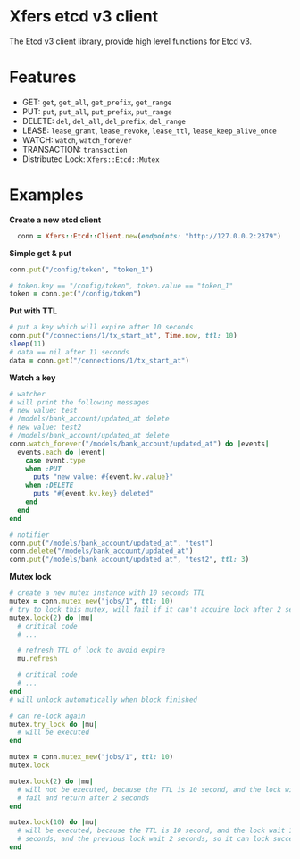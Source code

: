 # Xfers etcd v3 client
The Etcd v3 client library, provide high level functions for Etcd v3.

# Features
* GET: `get`, `get_all`, `get_prefix`, `get_range`
* PUT: `put`, `put_all`, `put_prefix`, `put_range`
* DELETE: `del`, `del_all`, `del_prefix`, `del_range`
* LEASE: `lease_grant`, `lease_revoke`, `lease_ttl`, `lease_keep_alive_once`
* WATCH: `watch`, `watch_forever`
* TRANSACTION: `transaction`
* Distributed Lock: `Xfers::Etcd::Mutex`

# Examples

**Create a new etcd client**
```ruby
  conn = Xfers::Etcd::Client.new(endpoints: "http://127.0.0.2:2379")
```

**Simple get & put**

```ruby
conn.put("/config/token", "token_1")

# token.key == "/config/token", token.value == "token_1"
token = conn.get("/config/token")
```

**Put with TTL**
```ruby
# put a key which will expire after 10 seconds
conn.put("/connections/1/tx_start_at", Time.now, ttl: 10)
sleep(11)
# data == nil after 11 seconds
data = conn.get("/connections/1/tx_start_at")
```

**Watch a key**

```ruby
# watcher
# will print the following messages
# new value: test
# /models/bank_account/updated_at delete
# new value: test2
# /models/bank_account/updated_at delete
conn.watch_forever("/models/bank_account/updated_at") do |events|
  events.each do |event|
    case event.type
    when :PUT
      puts "new value: #{event.kv.value}"
    when :DELETE
      puts "#{event.kv.key} deleted"
    end
  end
end
```

```ruby
# notifier
conn.put("/models/bank_account/updated_at", "test")
conn.delete("/models/bank_account/updated_at")
conn.put("/models/bank_account/updated_at", "test2", ttl: 3)
```

**Mutex lock**

```ruby
# create a new mutex instance with 10 seconds TTL
mutex = conn.mutex_new("jobs/1", ttl: 10)
# try to lock this mutex, will fail if it can't acquire lock after 2 second
mutex.lock(2) do |mu|
  # critical code
  # ...

  # refresh TTL of lock to avoid expire
  mu.refresh

  # critical code
  # ...
end
# will unlock automatically when block finished

# can re-lock again
mutex.try_lock do |mu|
  # will be executed
end
```

```ruby
mutex = conn.mutex_new("jobs/1", ttl: 10)
mutex.lock

mutex.lock(2) do |mu|
  # will not be executed, because the TTL is 10 second, and the lock will
  # fail and return after 2 seconds
end

mutex.lock(10) do |mu|
  # will be executed, because the TTL is 10 second, and the lock wait 10
  # seconds, and the previous lock wait 2 seconds, so it can lock successfully
end
```

